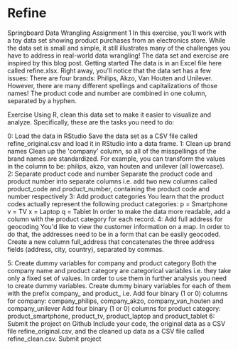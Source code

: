 # Refine
Springboard Data Wrangling Assignment 1
In this exercise, you'll work with a toy data set showing product purchases from an electronics store. While the data set is small and simple, it still illustrates many of the challenges you have to address in real-world data wrangling! The data set and exercise are inspired by this blog post.
Getting started
The data is in an Excel file here called refine.xlsx. Right away, you'll notice that the data set has a few issues:
There are four brands: Philips, Akzo, Van Houten and Unilever. However, there are many different spellings and capitalizations of those names!
The product code and number are combined in one column, separated by a hyphen.
 
Exercise
Using R, clean this data set to make it easier to visualize and analyze. Specifically, these are the tasks you need to do:
 
0: Load the data in RStudio
Save the data set as a CSV file called refine_original.csv and load it in RStudio into a data frame.
1: Clean up brand names
Clean up the 'company' column, so all of the misspellings of the brand names are standardized. For example, you can transform the values in the column to be: philips, akzo, van houten and unilever (all lowercase).
2: Separate product code and number
Separate the product code and product number into separate columns i.e. add two new columns called product_code and product_number, containing the product code and number respectively
3: Add product categories
You learn that the product codes actually represent the following product categories:
p = Smartphone
v = TV
x = Laptop
q = Tablet
In order to make the data more readable, add a column with the product category for each record.
4: Add full address for geocoding
You'd like to view the customer information on a map. In order to do that, the addresses need to be in a form that can be easily geocoded. Create a new column full_address that concatenates the three address fields (address, city, country), separated by commas.
 
5: Create dummy variables for company and product category
Both the company name and product category are categorical variables i.e. they take only a fixed set of values. In order to use them in further analysis you need to create dummy variables. Create dummy binary variables for each of them with the prefix company_ and product_ i.e.
Add four binary (1 or 0) columns for company: company_philips, company_akzo, company_van_houten and company_unilever
Add four binary (1 or 0) columns for product category: product_smartphone, product_tv, product_laptop and product_tablet
6: Submit the project on Github
Include your code, the original data as a CSV file refine_original.csv, and the cleaned up data as a CSV file called refine_clean.csv.
Submit project
